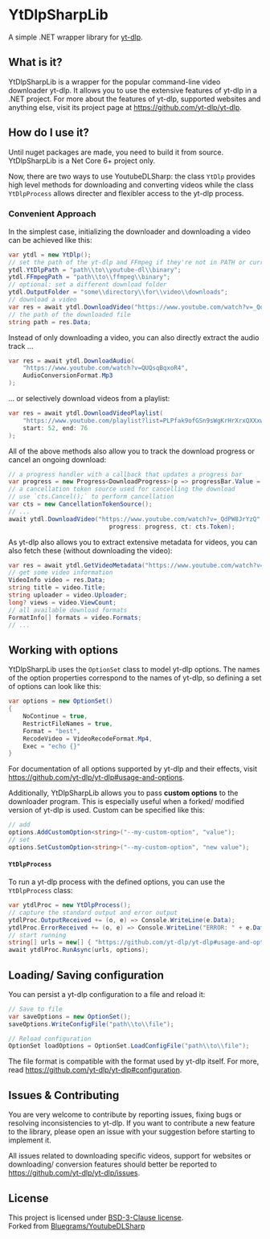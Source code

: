 # YtDlpSharpLib

A simple .NET wrapper library for [yt-dlp](https://github.com/yt-dlp/yt-dlp).

## What is it?

YtDlpSharpLib is a wrapper for the popular command-line video downloader yt-dlp.
It allows you to use the extensive features of yt-dlp in a .NET project.
For more about the features of yt-dlp, supported websites and anything else, visit its project page at https://github.com/yt-dlp/yt-dlp.

## How do I use it?

Until nuget packages are made, you need to build it from source. YtDlpSharpLib is a Net Core 6+ project only.

Now, there are two ways to use YoutubeDLSharp: the class `YtDlp` provides high level methods for downloading and converting videos
while the class `YtDlpProcess` allows directer and flexibler access to the yt-dlp process.

### Convenient Approach

In the simplest case, initializing the downloader and downloading a video can be achieved like this:

```csharp
var ytdl = new YtDlp();
// set the path of the yt-dlp and FFmpeg if they're not in PATH or current directory
ytdl.YtDlpPath = "path\\to\\youtube-dl\\binary";
ytdl.FFmpegPath = "path\\to\\ffmpeg\\binary";
// optional: set a different download folder
ytdl.OutputFolder = "some\\directory\\for\\video\\downloads";
// download a video
var res = await ytdl.DownloadVideo("https://www.youtube.com/watch?v=_QdPW8JrYzQ");
// the path of the downloaded file
string path = res.Data;
```

Instead of only downloading a video, you can also directly extract the audio track ...

```csharp
var res = await ytdl.DownloadAudio(
    "https://www.youtube.com/watch?v=QUQsqBqxoR4",
    AudioConversionFormat.Mp3
);
```

... or selectively download videos from a playlist:

```csharp
var res = await ytdl.DownloadVideoPlaylist(
    "https://www.youtube.com/playlist?list=PLPfak9ofGSn9sWgKrHrXrxQXXxwhCblaT",
    start: 52, end: 76
);
```

All of the above methods also allow you to track the download progress or cancel an ongoing download:

```csharp
// a progress handler with a callback that updates a progress bar
var progress = new Progress<DownloadProgress>(p => progressBar.Value = p.Progress);
// a cancellation token source used for cancelling the download
// use `cts.Cancel();` to perform cancellation
var cts = new CancellationTokenSource();
// ...
await ytdl.DownloadVideo("https://www.youtube.com/watch?v=_QdPW8JrYzQ",
                            progress: progress, ct: cts.Token);
```

As yt-dlp also allows you to extract extensive metadata for videos, you can also fetch these (without downloading the video):

```csharp
var res = await ytdl.GetVideoMetadata("https://www.youtube.com/watch?v=_QdPW8JrYzQ");
// get some video information
VideoInfo video = res.Data;
string title = video.Title;
string uploader = video.Uploader;
long? views = video.ViewCount;
// all available download formats
FormatInfo[] formats = video.Formats;
// ...
```


## Working with options

YtDlpSharpLib uses the `OptionSet` class to model yt-dlp options.
The names of the option properties correspond to the names of yt-dlp, so defining a set of options can look like this:

```csharp
var options = new OptionSet()
{
    NoContinue = true,
    RestrictFileNames = true,
    Format = "best",
    RecodeVideo = VideoRecodeFormat.Mp4,
    Exec = "echo {}"
}
```

For documentation of all options supported by yt-dlp and their effects, visit https://github.com/yt-dlp/yt-dlp#usage-and-options.

Additionally, YtDlpSharpLib allows you to pass **custom options** to the downloader program.
This is especially useful when a forked/ modified version of yt-dlp is used.
Custom can be specified like this:

```csharp
// add
options.AddCustomOption<string>("--my-custom-option", "value");
// set
options.SetCustomOption<string>("--my-custom-option", "new value");
```

#### `YtDlpProcess`

To run a yt-dlp process with the defined options, you can use the `YtDlpProcess` class:

```csharp
var ytdlProc = new YtDlpProcess();
// capture the standard output and error output
ytdlProc.OutputReceived += (o, e) => Console.WriteLine(e.Data);
ytdlProc.ErrorReceived += (o, e) => Console.WriteLine("ERROR: " + e.Data);
// start running
string[] urls = new[] { "https://github.com/yt-dlp/yt-dlp#usage-and-options" };
await ytdlProc.RunAsync(urls, options);
```

## Loading/ Saving configuration

You can persist a yt-dlp configuration to a file and reload it:

```csharp
// Save to file
var saveOptions = new OptionSet();
saveOptions.WriteConfigFile("path\\to\\file");

// Reload configuration
OptionSet loadOptions = OptionSet.LoadConfigFile("path\\to\\file");
```

The file format is compatible with the format used by yt-dlp itself.
For more, read https://github.com/yt-dlp/yt-dlp#configuration.

## Issues & Contributing

You are very welcome to contribute by reporting issues, fixing bugs or resolving inconsistencies to yt-dlp.
If you want to contribute a new feature to the library, please open an issue with your suggestion before starting to implement it.

All issues related to downloading specific videos, support for websites or downloading/ conversion features should better be reported to https://github.com/yt-dlp/yt-dlp/issues.

## License

This project is licensed under [BSD-3-Clause license](LICENSE.txt).  
Forked from [ Bluegrams/YoutubeDLSharp](https://github.com/Bluegrams/YoutubeDLSharp)
